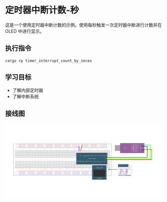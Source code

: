 # 定时器中断计数-秒

这是一个使用定时器中断计数的示例。使用每秒触发一次定时器中断进行计数并在 OLED 中进行显示。

## 执行指令

```shell
cargo rp timer_interrupt_count_by_seces
```

## 学习目标

- 了解内部定时器
- 了解中断系统

## 接线图

![](../../../images/wiring_diagram/6-1%20定时器定时中断.jpg)
